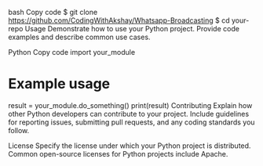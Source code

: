 bash 
Copy code
$ git clone https://github.com/CodingWithAkshay/Whatsapp-Broadcasting
$ cd your-repo
Usage
Demonstrate how to use your Python project. Provide code examples and describe common use cases.

Python
Copy code
import your_module

# Example usage
result = your_module.do_something()
print(result)
Contributing
Explain how other Python developers can contribute to your project. Include guidelines for reporting issues, submitting pull requests, and any coding standards you follow.

License
Specify the license under which your Python project is distributed. Common open-source licenses for Python projects include Apache.
